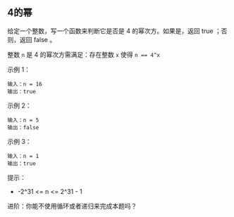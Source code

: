 ## 4的幂

给定一个整数，写一个函数来判断它是否是 4 的幂次方。如果是，返回 true ；否则，返回 false 。

整数 `n` 是 4 的幂次方需满足：存在整数 `x` 使得 `n == 4^x`


示例 1：

```
输入：n = 16
输出：true
```

示例 2：

```
输入：n = 5
输出：false
```

示例 3：

```
输入：n = 1
输出：true
```

提示：

* -2^31 <= n <= 2^31 - 1

进阶：你能不使用循环或者递归来完成本题吗？